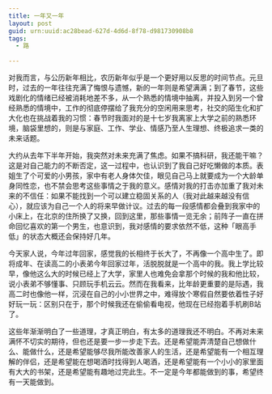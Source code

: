 ```yaml
---
title: 一年又一年
layout: post
guid: urn:uuid:ac28bead-627d-4d6d-8f78-d981730908b8
tags:
  - 路
  
---
```


对我而言，与公历新年相比，农历新年似乎是一个更好用以反思的时间节点。元旦时，过去的一年往往充满了悔恨与遗憾，新的一年则是希望满满；到了春节，这些戏剧化的情绪已经被消耗地差不多，从一个熟悉的情境中抽离，并投入到另一个曾经熟悉的情境中，工作的彻底停摆给了我充分的空闲用来思考，社交的陌生化和扩大化也在挑战着我的习惯：春节时我面对的是十七岁我离家上大学之前的熟悉环境，脑袋里想的，则是与家庭、工作、学业、情感乃至人生理想、终极追求一类的未来话题。

大约从去年下半年开始，我突然对未来充满了焦虑。如果不搞科研，我还能干嘛？这是对自己能力的不断否定，这一过程中，也认识到了我自己好吃懒做的本质。表姐生了个可爱的小男孩，家中有老人身体欠佳，眼见自己马上就要成为一个大龄单身同性恋，也不禁会思考这些事情之于我的意义。感情对我的打击亦加重了我对未来的不信任：如果不能找到一个可以建立稳固关系的人（我对此越来越没有信心），就应该为自己一个人的将来早做计议。过去的每一段感情都会叠到我家中的小床上，在北京的住所换了又换，回到这里，那些事情一览无余；前阵子一直在拼命回忆喜欢的第一个男生，也意识到，我对感情的要求依然不低，这种「眼高手低」的状态大概还会保持好几年。

今天家人说，今年过年回家，感觉我的长相终于长大了，不再像一个高中生了。即将成年、在读高二的小表弟今年回家过年，活脱脱就是一个高中的我。我上学比较早，像他这么大的时候已经上了大学，家里人也难免会拿那个时候的我和他比较，说小表弟不够懂事、只顾玩手机云云。然而在我看来，比年龄更重要的是际遇，我高二时也像他一样，沉浸在自己的小小世界之中，难得放个寒假自然要依着性子好好玩一玩：区别只在于，那个时候我还在偷偷看电视，他现在已经抱着手机刷B站了。

这些年渐渐明白了一些道理，才真正明白，有太多的道理我还不明白。不再对未来满怀不切实的期待，但也还是要一步一步走下去。还是希望能弄清楚自己想做什么、能做什么，还是希望能够尽我所能改善家人的生活，还是希望能有一个相互理解的伴侣，还是希望能在想喝酒时找得到人喝酒，还是希望能有一个小小的家里面有大大的书架，还是希望能有趣地过完此生。不一定是今年都能做到的事，希望终有一天能做到。

